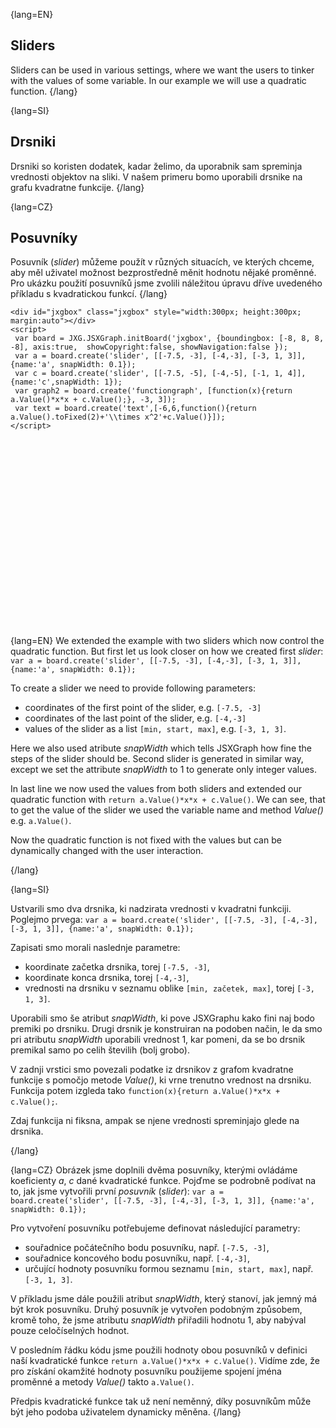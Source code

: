 {lang=EN}
## Sliders

Sliders can be used in various settings, where we want the users to tinker with the values of some variable. In our example
we will use a quadratic function.
{/lang}

{lang=SI}
## Drsniki

Drsniki so koristen dodatek, kadar želimo, da uporabnik sam spreminja vrednosti objektov na sliki. V našem primeru bomo uporabili drsnike na grafu kvadratne funkcije.
{/lang}

{lang=CZ}
## Posuvníky

Posuvník (_slider_) můžeme použít v různých situacích, ve kterých chceme, aby měl uživatel možnost bezprostředně měnit 
hodnotu nějaké proměnné. Pro ukázku použití posuvníků jsme zvolili náležitou úpravu dříve uvedeného příkladu s kvadratickou funkcí.
{/lang}

```JS
<div id="jxgbox" class="jxgbox" style="width:300px; height:300px; margin:auto"></div>
<script>
 var board = JXG.JSXGraph.initBoard('jxgbox', {boundingbox: [-8, 8, 8, -8], axis:true,  showCopyright:false, showNavigation:false });
 var a = board.create('slider', [[-7.5, -3], [-4,-3], [-3, 1, 3]], {name:'a', snapWidth: 0.1});
 var c = board.create('slider', [[-7.5, -5], [-4,-5], [-1, 1, 4]], {name:'c',snapWidth: 1});
 var graph2 = board.create('functiongraph', [function(x){return a.Value()*x*x + c.Value();}, -3, 3]);
 var text = board.create('text',[-6,6,function(){return a.Value().toFixed(2)+'\\times x^2'+c.Value()}]);
</script>
```

<div id="jxgbox" class="jxgbox" style="width:300px; height:300px; margin:auto"></div>
<script>
 var board = JXG.JSXGraph.initBoard('jxgbox', {boundingbox: [-8, 8, 8, -8], axis:true,  showCopyright:false, showNavigation:false });
 var a = board.create('slider', [[-7.5, -3], [-4,-3], [-3, 1, 3]], {name:'a', snapWidth: 0.1});
 var c = board.create('slider', [[-7.5, -5], [-4,-5], [-1, 1, 4]], {name:'c',snapWidth: 1});
 var graph2 = board.create('functiongraph', [function(x){return a.Value()*x*x + c.Value();}, -3, 3]);
</script>

{lang=EN}
We extended the example with two sliders which now control the quadratic function. But first let us look closer on how we
created first _slider_: `var a = board.create('slider', [[-7.5, -3], [-4,-3], [-3, 1, 3]], {name:'a', snapWidth: 0.1});`

To create a slider we need to provide following parameters:
* coordinates of the first point of the slider, e.g. `[-7.5, -3]`
* coordinates of the last point of the slider, e.g. `[-4,-3]`
* values of the slider as a list `[min, start, max]`, e.g. `[-3, 1, 3]`.

Here we also used atribute _snapWidth_ which tells JSXGraph how fine the steps of the slider should be. Second slider is generated 
in similar way, except we set the attribute _snapWidth_ to $1$ to generate only integer values.

In last line we now used the values from both sliders and extended our quadratic function with `return a.Value()*x*x + c.Value()`.
We can see, that to get the value of the slider we used the variable name and method _Value()_ e.g. `a.Value()`. 

Now the quadratic function is not fixed with the values but can be dynamically changed with the user interaction.

{/lang}

{lang=SI}

Ustvarili smo dva drsnika, ki nadzirata vrednosti v kvadratni funkciji. Poglejmo prvega: 
`var a = board.create('slider', [[-7.5, -3], [-4,-3], [-3, 1, 3]], {name:'a', snapWidth: 0.1});`

Zapisati smo morali naslednje parametre:
* koordinate začetka drsnika, torej `[-7.5, -3]`,
* koordinate konca drsnika, torej `[-4,-3]`,
* vrednosti na drsniku v seznamu oblike `[min, začetek, max]`, torej `[-3, 1, 3]`.

Uporabili smo še atribut _snapWidth_, ki pove JSXGraphu kako fini naj bodo premiki po drsniku. Drugi drsnik je konstruiran na podoben način, le 
da smo pri atributu _snapWidth_ uporabili vrednost $1$, kar pomeni, da se bo drsnik premikal samo po celih številih (bolj grobo). 

V zadnji vrstici smo povezali podatke iz drsnikov z grafom kvadratne funkcije s pomočjo metode _Value()_, ki vrne trenutno vrednost na drsniku. Funkcija potem
izgleda tako `function(x){return a.Value()*x*x + c.Value();`.

Zdaj funkcija ni fiksna, ampak se njene vrednosti spreminjajo glede na drsnika. 

{/lang}

{lang=CZ}
Obrázek jsme doplnili dvěma posuvníky, kterými ovládáme koeficienty $a$, $c$ dané kvadratické funkce.
Pojďme se podrobně podívat na to, jak jsme vytvořili první _posuvník_ (_slider_): `var a = board.create('slider', [[-7.5, -3], [-4,-3], [-3, 1, 3]], {name:'a', snapWidth: 0.1});`

Pro vytvoření posuvníku potřebujeme definovat následující parametry:
* souřadnice počátečního bodu posuvníku, např. `[-7.5, -3]`,
* souřadnice koncového bodu posuvníku, např. `[-4,-3]`,
* určující hodnoty posuvníku formou seznamu `[min, start, max]`, např. `[-3, 1, 3]`.

V příkladu jsme dále použili atribut _snapWidth_, který stanoví, jak jemný má být krok posuvníku. Druhý posuvník je vytvořen
podobným způsobem, kromě toho, že jsme atributu _snapWidth_ přiřadili hodnotu $1$, aby nabýval pouze celočíselných hodnot.

V posledním řádku kódu jsme použili hodnoty obou posuvníků v definici naší kvadratické funkce 
`return a.Value()*x*x + c.Value()`.
Vidíme zde, že pro získání okamžité hodnoty posuvníku použijeme spojení jména proměnné a metody _Value()_ takto `a.Value()`. 

Předpis kvadratické funkce tak už není neměnný, díky posuvníkům může být jeho podoba uživatelem dynamicky měněna.
{/lang}
